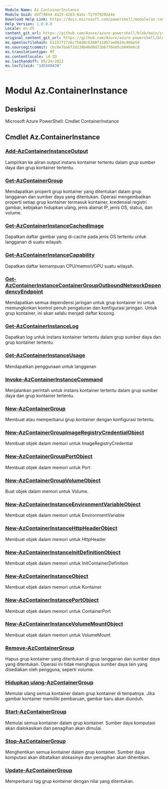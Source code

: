 ```yaml
---
Module Name: Az.ContainerInstance
Module Guid: ddf74844-4a25-4263-8a5c-f27979292e4e
Download Help Link: https://docs.microsoft.com/powershell/module/az.containerinstance
Help Version: 1.0.0.0
Locale: en-US
content_git_url: https://github.com/Azure/azure-powershell/blob/main/src/ContainerInstance/help/Az.ContainerInstance.md
original_content_git_url: https://github.com/Azure/azure-powershell/blob/main/src/ContainerInstance/help/Az.ContainerInstance.md
ms.openlocfilehash: b115771726c758d8c6300f110b7ae8634c466e54
ms.sourcegitcommit: cbc0e7ba6f2d138b46d0d72b6776e95cb040e6c8
ms.translationtype: MT
ms.contentlocale: id-ID
ms.lasthandoff: 05/24/2022
ms.locfileid: "145549439"
---
```

# Modul Az.ContainerInstance
## Deskripsi
Microsoft Azure PowerShell: Cmdlet ContainerInstance

## Cmdlet Az.ContainerInstance
### [Add-AzContainerInstanceOutput](Add-AzContainerInstanceOutput.md)
Lampirkan ke aliran output instans kontainer tertentu dalam grup sumber daya dan grup kontainer tertentu.

### [Get-AzContainerGroup](Get-AzContainerGroup.md)
Mendapatkan properti grup kontainer yang ditentukan dalam grup langganan dan sumber daya yang ditentukan.
Operasi mengembalikan properti setiap grup kontainer termasuk kontainer, kredensial registri gambar, kebijakan hidupkan ulang, jenis alamat IP, jenis OS, status, dan volume.

### [Get-AzContainerInstanceCachedImage](Get-AzContainerInstanceCachedImage.md)
Dapatkan daftar gambar yang di-cache pada jenis OS tertentu untuk langganan di suatu wilayah.

### [Get-AzContainerInstanceCapability](Get-AzContainerInstanceCapability.md)
Dapatkan daftar kemampuan CPU/memori/GPU suatu wilayah.

### [Get-AzContainerInstanceContainerGroupOutboundNetworkDependencyEndpoint](Get-AzContainerInstanceContainerGroupOutboundNetworkDependencyEndpoint.md)
Mendapatkan semua dependensi jaringan untuk grup kontainer ini untuk memungkinkan kontrol penuh pengaturan dan konfigurasi jaringan.
Untuk grup kontainer, ini akan selalu menjadi daftar kosong.

### [Get-AzContainerInstanceLog](Get-AzContainerInstanceLog.md)
Dapatkan log untuk instans kontainer tertentu dalam grup sumber daya dan grup kontainer tertentu.

### [Get-AzContainerInstanceUsage](Get-AzContainerInstanceUsage.md)
Mendapatkan penggunaan untuk langganan

### [Invoke-AzContainerInstanceCommand](Invoke-AzContainerInstanceCommand.md)
Menjalankan perintah untuk instans kontainer tertentu dalam grup sumber daya dan grup kontainer tertentu.

### [New-AzContainerGroup](New-AzContainerGroup.md)
Membuat atau memperbarui grup kontainer dengan konfigurasi tertentu.

### [New-AzContainerGroupImageRegistryCredentialObject](New-AzContainerGroupImageRegistryCredentialObject.md)
Membuat objek dalam memori untuk ImageRegistryCredential

### [New-AzContainerGroupPortObject](New-AzContainerGroupPortObject.md)
Membuat objek dalam memori untuk Port

### [New-AzContainerGroupVolumeObject](New-AzContainerGroupVolumeObject.md)
Buat objek dalam memori untuk Volume.

### [New-AzContainerInstanceEnvironmentVariableObject](New-AzContainerInstanceEnvironmentVariableObject.md)
Membuat objek dalam memori untuk EnvironmentVariable

### [New-AzContainerInstanceHttpHeaderObject](New-AzContainerInstanceHttpHeaderObject.md)
Membuat objek dalam memori untuk HttpHeader

### [New-AzContainerInstanceInitDefinitionObject](New-AzContainerInstanceInitDefinitionObject.md)
Membuat objek dalam memori untuk InitContainerDefinition

### [New-AzContainerInstanceObject](New-AzContainerInstanceObject.md)
Membuat objek dalam memori untuk Kontainer

### [New-AzContainerInstancePortObject](New-AzContainerInstancePortObject.md)
Membuat objek dalam memori untuk ContainerPort

### [New-AzContainerInstanceVolumeMountObject](New-AzContainerInstanceVolumeMountObject.md)
Membuat objek dalam memori untuk VolumeMount

### [Remove-AzContainerGroup](Remove-AzContainerGroup.md)
Hapus grup kontainer yang ditentukan di grup langganan dan sumber daya yang ditentukan.
Operasi ini tidak menghapus sumber daya lain yang disediakan oleh pengguna, seperti volume.

### [Hidupkan ulang-AzContainerGroup](Restart-AzContainerGroup.md)
Memulai ulang semua kontainer dalam grup kontainer di tempatnya.
Jika gambar kontainer memiliki pembaruan, gambar baru akan diunduh.

### [Start-AzContainerGroup](Start-AzContainerGroup.md)
Memulai semua kontainer dalam grup kontainer.
Sumber daya komputasi akan dialokasikan dan penagihan akan dimulai.

### [Stop-AzContainerGroup](Stop-AzContainerGroup.md)
Menghentikan semua kontainer dalam grup kontainer.
Sumber daya komputasi akan dibatalkan alokasinya dan penagihan akan dihentikan.

### [Update-AzContainerGroup](Update-AzContainerGroup.md)
Memperbarui tag grup kontainer dengan nilai yang ditentukan.

